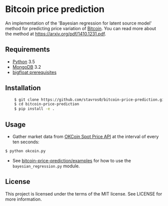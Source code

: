# Bitcoin price prediction

An implementation of the 'Bayesian regression for latent source model' method for predicting price variation of [Bitcoin](https://bitcoin.org). You can read more about the method at https://arxiv.org/pdf/1410.1231.pdf.

## Requirements

* [Python](https://www.python.org/) 3.5
* [MongoDB](http://www.mongodb.org/) 3.2
* [bigfloat prerequisites](http://bigfloat.readthedocs.org/en/latest/#prerequisites)

## Installation

```sh
    $ git clone https://github.com/stavros0/bitcoin-price-prediction.git
    $ cd bitcoin-price-prediction
    $ pip install -e .
```

## Usage

- Gather market data from [OKCoin Spot Price API](https://www.okcoin.com/about/rest_api.do) at the interval of every ten seconds:

```sh
$ python okcoin.py
```

- See [bitcoin-price-prediction/examples](https://github.com/stavros0/bitcoin-price-prediction/tree/master/examples) for how to use the `bayesian_regression.py` module.

## License

This project is licensed under the terms of the MIT license. See LICENSE for more information.
